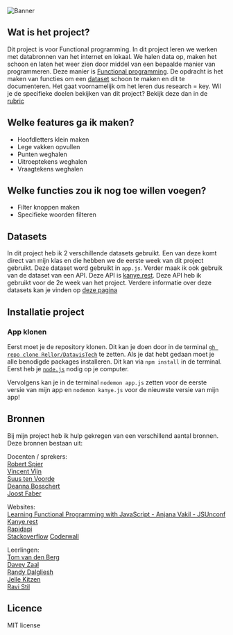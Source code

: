 ![Banner](https://c.tenor.com/IVCnKbtTeRQAAAAM/programming-computer.gif)

## Wat is het project?
Dit project is voor Functional programming. In dit project leren we werken met databronnen van het internet en lokaal. We halen data op, maken het schoon en laten het weer zien door middel van een bepaalde manier van programmeren. Deze manier is [Functional programming](https://github.com/Rellor/DatavisTech/wiki/Functional-programming). De opdracht is het maken van functies om een [dataset](https://github.com/Rellor/DatavisTech/wiki/Opschonen-dataset) schoon te maken en dit te documenteren. Het gaat voornamelijk om het leren dus research = key. Wil je de specifieke doelen bekijken van dit project? Bekijk deze dan in de [rubric](https://github.com/Rellor/DatavisTech/wiki/Rubric)

## Welke features ga ik maken?
- Hoofdletters klein maken
- Lege vakken opvullen
- Punten weghalen
- Uitroeptekens weghalen
- Vraagtekens weghalen

## Welke functies zou ik nog toe willen voegen?
- Filter knoppen maken
- Specifieke woorden filteren

## Datasets
In dit project heb ik 2 verschillende datasets gebruikt. Een van deze komt direct van mijn klas en die hebben we de eerste week van dit project gebruikt. Deze dataset word gebruikt in `app.js`. Verder maak ik ook gebruik van de dataset van een API. Deze API is [kanye.rest](https://kanye.rest/). Deze API heb ik gebruikt voor de 2e week van het project. Verdere informatie over deze datasets kan je vinden op [deze pagina](https://github.com/Rellor/DatavisTech/wiki/Opschonen-dataset)

## Installatie project
### App klonen
Eerst moet je de repository klonen. Dit kan je doen door in de terminal [`gh repo clone Rellor/DatavisTech`](https://github.com/Rellor/DatavisTech) te zetten. Als je dat hebt gedaan moet je alle benodigde packages installeren. Dit kan via `npm install` in de terminal. Eerst heb je [`node.js`](https://nodejs.org/en/) nodig op je computer.

Vervolgens kan je in de terminal `nodemon app.js` zetten voor de eerste versie van mijn app en `nodemon kanye.js` voor de nieuwste versie van mijn app!

## Bronnen
Bij mijn project heb ik hulp gekregen van een verschillend aantal bronnen. Deze bronnen bestaan uit:

Docenten / sprekers:<br>
[Robert Spier](https://github.com/roberrrt-s)<br>
[Vincent Vijn](https://github.com/vijnv)<br>
[Suus ten Voorde](https://github.com/solideagency)<br>
[Deanna Bosschert](https://github.com/deannabosschert)<br>
[Joost Faber](https://github.com/joostf)

Websites:<br>
[Learning Functional Programming with JavaScript - Anjana Vakil - JSUnconf](https://www.youtube.com/watch?v=e-5obm1G_FY&t=8s&ab_channel=JSConf)<br>
[Kanye.rest](https://kanye.rest/)<br>
[Rapidapi](https://rapidapi.com/blog/most-popular-api/#category)<br>
[Stackoverflow](https://stackoverflow.com/)
[Coderwall](https://coderwall.com/p/m2trga/enhance-your-js-console-logging-messages)

Leerlingen:<br>
[Tom van den Berg](https://github.com/Tomvandenberg11)<br>
[Davey Zaal](https://github.com/DeefDeMeef)<br>
[Randy Dalgliesh](https://github.com/randy554)<br>
[Jelle Kitzen](https://github.com/jellekitz)<br>
[Ravi Stil](https://github.com/stilravi?tab=repositories)

## Licence
MIT license
